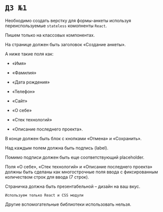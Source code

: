 # `ДЗ №1`

Необходимо создать верстку для формы-анкеты используя переиспользуемые `stateless` комопненты `React`.

Пишем только на классовых компонентах.

На странице должен быть заголовок «Создание анкеты».

А ниже такие поля как:

- «Имя»

- «Фамилия»

- «Дата рождения»

- «Телефон»

- «Сайт»

- «О себе»

- «Стек технологий»

- «Описание последнего проекта».

В конце должен быть блок с кнопками «Отмена» и «Сохранить».

Над каждым полем должна быть подпись (label).

Помимо подписи должен быть еще соответствующий placeholder.

Поля «О себе», «Стек технологий» и «Описание последнего проекта» должны быть сделаны как многострочные поля ввода с фиксированным количеством строк для ввода (7 строк).

Страничка должна быть презентабельной – дизайн на ваш вкус.

`Используем только React и CSS модули`

Другие вспомогательные библиотеки использовать нельзя.

